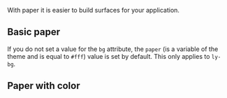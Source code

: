 <p>
  With paper it is easier to build surfaces for your application.
</p>

<h2 lyTyp="display1" gutter>Basic paper</h2>

<p>
  If you do not set a value for the <code
    class="typescript"
  >bg</code> attribute, the <code
    class="typescript"
  >paper</code> (is a variable of the theme and is equal to <code
    class="typescript"
  >#fff</code>) value is set by default. This only applies to <code
    class="typescript">ly-bg</code>.
</p>

<demo-view path="docs/customization/paper-demo/basic-paper">
  <aui-basic-paper></aui-basic-paper>
</demo-view>

<h2 lyTyp="display1" gutter>Paper with color</h2>

<demo-view path="docs/customization/paper-demo/paper-with-color">
  <aui-paper-with-color></aui-paper-with-color>
</demo-view>
